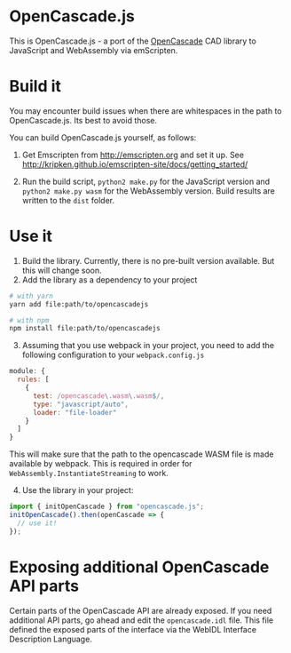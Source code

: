 OpenCascade.js
==============

This is OpenCascade.js - a port of the [OpenCascade](https://www.opencascade.com/) CAD library to JavaScript and WebAssembly via emScripten.

# Build it

You may encounter build issues when there are whitespaces in the path to OpenCascade.js. Its best to avoid those.

You can build OpenCascade.js yourself, as follows:

1. Get Emscripten from http://emscripten.org and set it up. See http://kripken.github.io/emscripten-site/docs/getting_started/

2. Run the build script, `python2 make.py` for the JavaScript version and `python2 make.py wasm` for the WebAssembly version. Build results are written to the `dist` folder.

# Use it

1. Build the library. Currently, there is no pre-built version available. But this will change soon.
2. Add the library as a dependency to your project
 ```sh
 # with yarn
 yarn add file:path/to/opencascadejs

 # with npm
 npm install file:path/to/opencascadejs
 ```
  3. Assuming that you use webpack in your project, you need to add the following configuration to your `webpack.config.js`

  ``` javascript
  module: {
    rules: [
      {
        test: /opencascade\.wasm\.wasm$/,
        type: "javascript/auto",
        loader: "file-loader"
      }
    ]
  }
  ```
  This will make sure that the path to the opencascade WASM file is made available by webpack. This is required in order for `WebAssembly.InstantiateStreaming` to work.

4. Use the library in your project:
``` javascript
import { initOpenCascade } from "opencascade.js";
initOpenCascade().then(openCascade => {
  // use it!
});
```

# Exposing additional OpenCascade API parts

Certain parts of the OpenCascade API are already exposed. If you need additional API parts, go ahead and edit the `opencascade.idl` file. This file defined the exposed parts of the interface via the WebIDL Interface Description Language.
